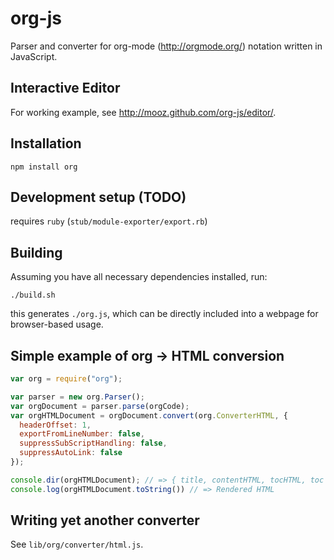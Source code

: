 org-js
======

Parser and converter for org-mode (<http://orgmode.org/>) notation written in JavaScript.

Interactive Editor
------------------

For working example, see http://mooz.github.com/org-js/editor/.

Installation
------------

    npm install org

Development setup (TODO)
------------

requires `ruby` (`stub/module-exporter/export.rb`)

Building
------------

Assuming you have all necessary dependencies installed, run:

    ./build.sh

this generates `./org.js`, which can be directly included into a webpage for
browser-based usage.

Simple example of org -> HTML conversion
----------------------------------------

```javascript
var org = require("org");

var parser = new org.Parser();
var orgDocument = parser.parse(orgCode);
var orgHTMLDocument = orgDocument.convert(org.ConverterHTML, {
  headerOffset: 1,
  exportFromLineNumber: false,
  suppressSubScriptHandling: false,
  suppressAutoLink: false
});

console.dir(orgHTMLDocument); // => { title, contentHTML, tocHTML, toc }
console.log(orgHTMLDocument.toString()) // => Rendered HTML
```

Writing yet another converter
-----------------------------

See `lib/org/converter/html.js`.
